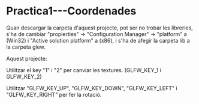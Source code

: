 # Practica1---Coordenades
Quan descargar la carpeta d'aquest projecte, pot ser no trobar les libreries, s'ha de cambiar "propierties" -> "Configuration Manager" -> "platform" a (Win32) i "Active solution platform" a (x86), i s'ha de afegir la carpeta lib a la carpeta glew.

Aquest projecte:

Utilitzar el key "1" i "2" per canviar les textures. (GLFW_KEY_1 i GLFW_KEY_2)

Utilitzar "GLFW_KEY_UP", "GLFW_KEY_DOWN", "GLFW_KEY_LEFT" i "GLFW_KEY_RIGHT" per fer la rotació.
